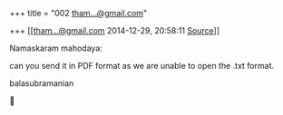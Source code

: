 +++
title = "002 tham...@gmail.com"

+++
[[tham...@gmail.com	2014-12-29, 20:58:11 [Source](https://groups.google.com/g/samskrita/c/lq_3sRpa56E)]]



Namaskaram mahodaya:

can you send it in PDF format as we are unable to open the .txt format.

balasubramanian



